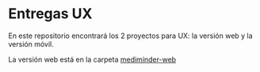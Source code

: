# Entregas UX

En este repositorio encontrará los 2 proyectos para UX: la versión web y la versión móvil.

La versión web está en la carpeta [mediminder-web](./mediminder-web/)
